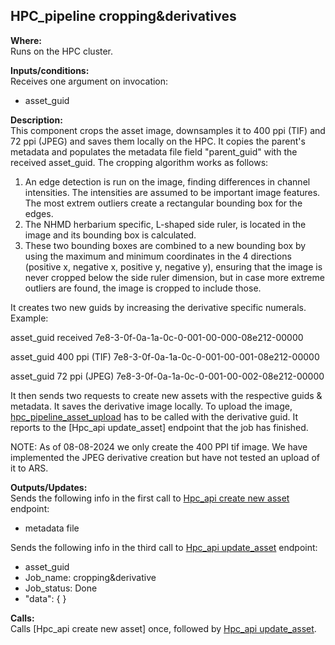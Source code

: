 ## HPC_pipeline cropping&derivatives

**Where:**  
Runs on the HPC cluster.

**Inputs/conditions:**  
Receives one argument on invocation:
- asset_guid

**Description:**  
This component crops the asset image, downsamples it to 400 ppi (TIF) and 72 ppi (JPEG) and saves them locally on the HPC. It copies the parent's metadata and populates the metadata file field "parent_guid" with the received asset_guid.
The cropping algorithm works as follows:
1. An edge detection is run on the image, finding differences in channel intensities. The intensities are assumed to be important image features. The most extrem outliers create a rectangular bounding box for the edges.
2. The NHMD herbarium specific, L-shaped side ruler, is located in the image and its bounding box is calculated.
3. These two bounding boxes are combined to a new bounding box by using the maximum and minimum coordinates in the 4 directions (positive x, negative x, positive y, negative y), ensuring that the image is never cropped below the side ruler dimension, but in case more extreme outliers are found, the image is cropped to include those.


It creates two new guids by increasing the derivative specific numerals.
Example: 

asset_guid received         7e8-3-0f-0a-1a-0c-0-001-00-000-08e212-00000

asset_guid 400 ppi (TIF)    7e8-3-0f-0a-1a-0c-0-001-00-001-08e212-00000

asset_guid 72 ppi (JPEG)    7e8-3-0f-0a-1a-0c-0-001-00-002-08e212-00000

It then sends two requests to create new assets with the respective guids & metadata.
It saves the derivative image locally. To upload the image, [hpc_pipeline_asset_upload](https://github.com/NHMDenmark/DaSSCo-Integration/blob/main/Documentation/Component_write_up/hpc_pipeline_asset_upload.md) has to be called with the derivative guid.
It reports to the [Hpc_api update_asset] endpoint that the job has finished.

NOTE: As of 08-08-2024 we only create the 400 PPI tif image. We have implemented the JPEG derivative creation but have not tested an upload of it to ARS.

**Outputs/Updates:**  
Sends the following info in the first call to [Hpc_api create new asset]() endpoint:
- metadata file

Sends the following info in the third call to [Hpc_api update_asset](https://github.com/NHMDenmark/DaSSCo-Integration/blob/main/Documentation/Component_write_up/hpc_api_update_asset.md) endpoint:
- asset_guid
- Job_name: cropping&derivative
- Job_status: Done
- "data": { }

**Calls:**  
Calls [Hpc_api create new asset]  once, followed by [Hpc_api update_asset](https://github.com/NHMDenmark/DaSSCo-Integration/blob/main/Documentation/Component_write_up/hpc_api_update_asset.md).
